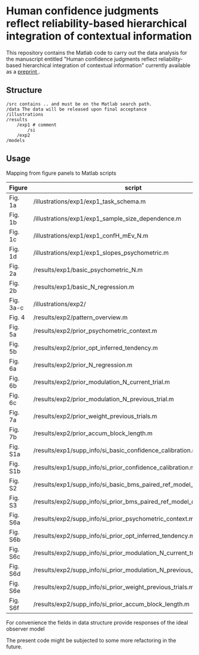 # Human confidence judgments reflect reliability-based hierarchical integration of contextual information

This repository contains the Matlab code to carry out the data analysis for the manuscript entitled "Human confidence judgments reflect reliability-based hierarchical integration of contextual information" currently available as a [preprint ](https://doi.org/10.1101/425462).


## Structure
```
/src contains .. and must be on the Matlab search path.
/data The data will be released upon final acceptance
/illustrations 
/results
	/exp1 # comment 
		/si
	/exp2
/models 
```

## Usage
Mapping from figure panels to Matlab scripts

| Figure | script | 
|---------------|---------------|
|Fig. 1a | /illustrations/exp1/exp1_task_schema.m |
|Fig. 1b | /illustrations/exp1/exp1_sample_size_dependence.m |
|Fig. 1c | /illustrations/exp1/exp1_confH_mEv_N.m |
|Fig. 1d | /illustrations/exp1/exp1_slopes_psychometric.m |
|Fig. 2a | /results/exp1/basic_psychometric_N.m |
|Fig. 2b | /results/exp1/basic_N_regression.m |
|Fig. 3a-c | /illustrations/exp2/ |
|Fig. 4 | /results/exp2/pattern_overview.m |
|Fig. 5a | /results/exp2/prior_psychometric_context.m |
|Fig. 5b | /results/exp2/prior_opt_inferred_tendency.m |
|Fig. 6a | /results/exp2/prior_N_regression.m |
|Fig. 6b | /results/exp2/prior_modulation_N_current_trial.m |
|Fig. 6c | /results/exp2/prior_modulation_N_previous_trial.m |
|Fig. 7a | /results/exp2/prior_weight_previous_trials.m |
|Fig. 7b | /results/exp2/prior_accum_block_length.m |
|Fig. S1a | /results/exp1/supp_info/si_basic_confidence_calibration.m |
|Fig. S1b | /results/exp1/supp_info/si_prior_confidence_calibration.m |
|Fig. S2 | /results/exp1/supp_info/si_basic_bms_paired_ref_model_comparison.m |
|Fig. S3 | /results/exp2/supp_info/si_prior_bms_paired_ref_model_comparison.m |
|Fig. S6a | /results/exp2/supp_info/si_prior_psychometric_context.m |
|Fig. S6b | /results/exp2/supp_info/si_prior_opt_inferred_tendency.m |
|Fig. S6c | /results/exp2/supp_info/si_prior_modulation_N_current_trial.m |
|Fig. S6d | /results/exp2/supp_info/si_prior_modulation_N_previous_trial.m |
|Fig. S6e | /results/exp2/supp_info/si_prior_weight_previous_trials.m |
|Fig. S6f | /results/exp2/supp_info/si_prior_accum_block_length.m |

For convenience the fields in data structure provide responses of the ideal observer model

The present code might be subjected to some more refactoring in the future.

